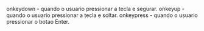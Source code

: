 

onkeydown - quando o usuario pressionar a tecla e segurar.
onkeyup - quando o usuario pressionar a tecla e soltar.
onkeypress - quando o usuario pressionar o botao Enter.